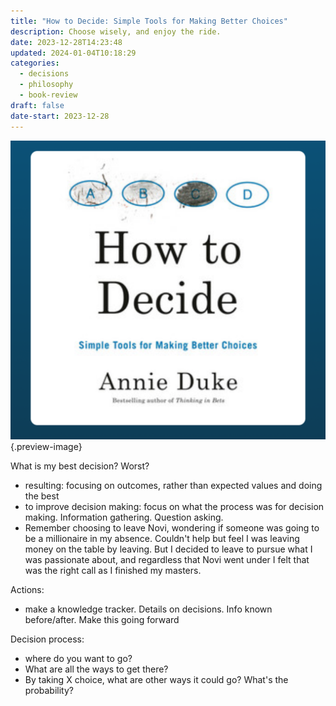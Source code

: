 ```yaml
---
title: "How to Decide: Simple Tools for Making Better Choices"
description: Choose wisely, and enjoy the ride.
date: 2023-12-28T14:23:48
updated: 2024-01-04T10:18:29
categories:
  - decisions
  - philosophy
  - book-review
draft: false
date-start: 2023-12-28
---
```



![How to Decide, on Spotify](../img/book-how-to-decide.png){.preview-image}


What is my best decision? Worst?

- resulting: focusing on outcomes, rather than expected values and doing the best
- to improve decision making: focus on what the process was for decision making. Information gathering. Question asking.
- Remember choosing to leave Novi, wondering if someone was going to be a millionaire in my absence. Couldn't help but feel I was leaving money on the table by leaving. But I decided to leave to pursue what I was passionate about, and regardless that Novi went under I felt that was the right call as I finished my masters.

Actions:
- make a knowledge tracker. Details on decisions. Info known before/after. Make this going forward

Decision process:
- where do you want to go?
- What are all the ways to get there?
- By taking X choice, what are other ways it could go? What's the probability?
